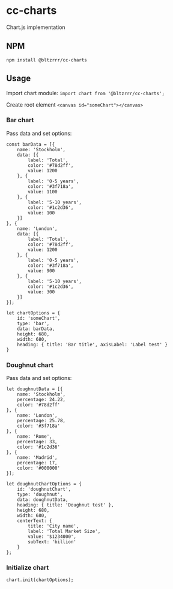# cc-charts
Chart.js implementation

## NPM
`npm install @bltzrrr/cc-charts`

## Usage
Import chart module:
`import chart from '@bltzrrr/cc-charts';`

Create root element
`<canvas id="someChart"></canvas>`

### Bar chart
Pass data and set options:
~~~~
const barData = [{
    name: 'Stockholm',
    data: [{
        label: 'Total',
        color: '#78d2ff',
        value: 1200
    }, {
        label: '0-5 years',
        color: '#3f718a',
        value: 1100
    }, {
        label: '5-10 years',
        color: '#1c2d36',
        value: 100
    }]
}, {
    name: 'London',
    data: [{
        label: 'Total',
        color: '#78d2ff',
        value: 1200
    }, {
        label: '0-5 years',
        color: '#3f718a',
        value: 900
    }, {
        label: '5-10 years',
        color: '#1c2d36',
        value: 300
    }]
}];
~~~~

~~~~
let chartOptions = {
    id: 'someChart',
    type: 'bar',
    data: barData,
    height: 680,
    width: 680,
    heading: { title: 'Bar title', axisLabel: 'Label test' }
}
~~~~

### Doughnut chart
Pass data and set options:
~~~~
let doughnutData = [{
    name: 'Stockholm',
    percentage: 24.22,
    color: '#78d2ff'
}, {
    name: 'London',
    percentage: 25.78,
    color: '#3f718a'
}, {
    name: 'Rome',
    percentage: 33,
    color: '#1c2d36'
}, {
    name: 'Madrid',
    percentage: 17,
    color: '#000000'
}];
~~~~
~~~~
let doughnutChartOptions = {
    id: 'doughnutChart',
    type: 'doughnut',
    data: doughnutData,
    heading: { title: 'Doughnut test' },
    height: 680,
    width: 680,
    centerText: {
        title: 'City name',
        label: 'Total Market Size',
        value: '$1234000',
        subText: 'billion'
    }
};
~~~~

### Initialize chart
~~~~
chart.init(chartOptions);
~~~~
